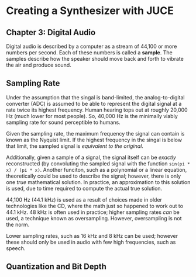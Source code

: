 # Creating a Synthesizer with JUCE

## Chapter 3: Digital Audio

Digital audio is described by a computer as a stream of 44,100 or more numbers
per second. Each of these numbers is called a **sample**. The samples describe
how the speaker should move back and forth to vibrate the air and produce sound.

## Sampling Rate

Under the assumption that the singal is band-limited, the analog-to-digital
converter (ADC) is assumed to be able to represent the digital signal at a rate
twice its highest frequency. Human hearing tops out at roughly 20,000 Hz (much
lower for most people). So, 40,000 Hz is the minimally viably sampling rate for
sound perceptible to humans.

Given the sampling rate, the maximum frequency the signal can contain is known
as the Nyquist limit. If the highest frequency in the singal is below that
limit, the sampled signal is _equivalent to the original_.

Additionally, given a sample of a signal, the signal itself can be _exactly_
reconstructed (by convoluting the sampled signal with the function
`sin(pi * x) / (pi * x)`. Another funciton, such as a polynomial or a linear
equation, theoretically could be used to describe the signal; however, there is
only one _true_ mathematical solution. In practice, an approximation to this
solution is used, due to time required to compute the actual true solution.

44,100 Hz (44.1 kHz) is used as a result of choices made in older technologies
like the CD, where the math just so happened to work out to 44.1 kHz. 48 kHz is
often used in practice; higher sampling rates _can_ be used, a technique known
as oversampling. However, oversampling is not the norm.

Lower sampling rates, such as 16 kHz and 8 kHz can be used; however these should
only be used in audio with few high frequencies, such as speech.

## Quantization and Bit Depth
